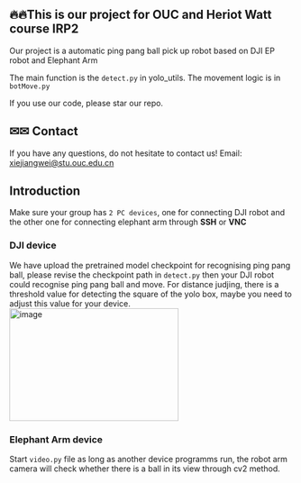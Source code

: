 ## 🔥🔥This is our project for OUC and Heriot Watt course IRP2

 Our project is a automatic ping pang ball pick up robot based on DJI EP robot and Elephant Arm

The main function is the ```detect.py``` in yolo_utils. The movement logic is in ```botMove.py```

If you use our code, please star our repo.
## ✉✉ Contact
If you have any questions, do not hesitate to contact us!
Email: [xiejiangwei@stu.ouc.edu.cn](xiejiangwei@stu.ouc.edu.cn)

## Introduction
Make sure your group has ```2 PC devices```, one for connecting DJI robot and the other one for connecting elephant arm through **SSH** or **VNC**
### DJI device
We have upload the pretrained model checkpoint for recognising ping pang ball, please revise the checkpoint path in ```detect.py``` then your DJI robot could recognise ping pang ball and move.
For distance judjing, there is a threshold value for detecting the square of the yolo box, maybe you need to adjust this value for your device.
<img src="https://github.com/user-attachments/assets/458860fe-48da-4a7b-9c62-6643b86837b7" alt="image" width="300" height="200">

### Elephant Arm device
Start ```video.py``` file as long as another device programms run, the robot arm camera will check whether there is a ball in its view through cv2 method.

